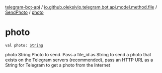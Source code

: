[telegram-bot-api](../../index.md) / [io.github.oleksivio.telegram.bot.api.model.method.file](../index.md) / [SendPhoto](index.md) / [photo](./photo.md)

# photo

`val photo: `[`String`](https://kotlinlang.org/api/latest/jvm/stdlib/kotlin/-string/index.html)

photo  String  Photo to send. Pass a file_id as String to send a photo that
exists on the Telegram servers (recommended), pass an HTTP URL as a String for Telegram to
get a photo from the Internet

